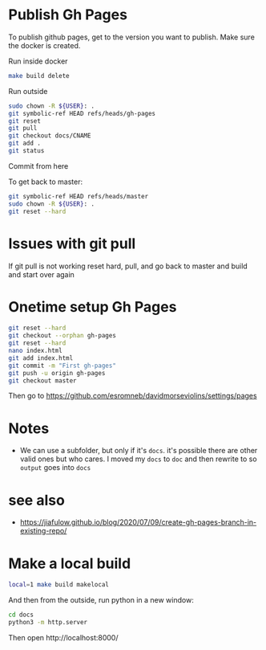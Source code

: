 # Publish Gh Pages
To publish github pages, get to the version you want to publish. Make sure the docker is created.


Run inside docker
```bash
make build delete
```

Run outside
```bash
sudo chown -R ${USER}: .
git symbolic-ref HEAD refs/heads/gh-pages
git reset
git pull
git checkout docs/CNAME
git add .
git status
```

Commit from here


To get back to master:

```bash
git symbolic-ref HEAD refs/heads/master
sudo chown -R ${USER}: .
git reset --hard
```



# Issues with git pull
If git pull is not working reset hard, pull, and go back to master and build and start over again


# Onetime setup Gh Pages
```bash
git reset --hard
git checkout --orphan gh-pages
git reset --hard
nano index.html
git add index.html
git commit -m "First gh-pages"
git push -u origin gh-pages
git checkout master
```

Then go to https://github.com/esromneb/davidmorseviolins/settings/pages


# Notes
* We can use a subfolder, but only if it's `docs`. it's possible there are other valid ones but who cares. I moved my `docs` to `doc` and then rewrite to so `output` goes into `docs`



# see also
* https://jiafulow.github.io/blog/2020/07/09/create-gh-pages-branch-in-existing-repo/


# Make a local build
```bash
local=1 make build makelocal
```

And then from the outside, run python in a new window:

```bash
cd docs
python3 -m http.server
```

Then open http://localhost:8000/

